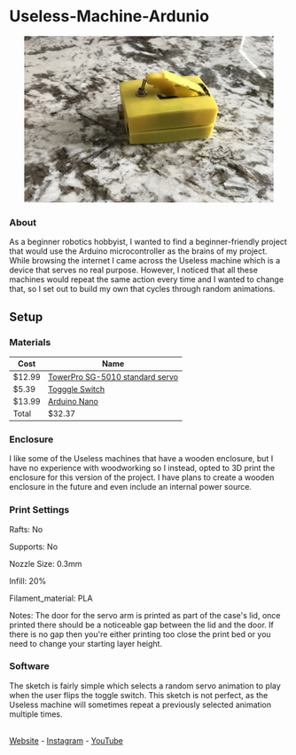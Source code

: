 # Useless-Machine-Ardunio 
 
<p align="center">
  <img width="450" height="300" src="https://github.com/MalikTaylor/Useless-Machine-Ardunio/blob/master/Images/Useless%20Machine%206-30-2020.JPG">
</p>

### About
As a beginner robotics hobbyist, I wanted to find a beginner-friendly project that would use the Arduino microcontroller as the brains of my project. While browsing the internet I came across the Useless machine which is a device that serves no real purpose. However, I noticed that all these machines would repeat the same action every time and I wanted to change that, so I set out to build my own that cycles through random animations. 


## Setup

### Materials 

Cost   | Name |                                                                           
------ | ---- |                                                                           
$12.99 | [TowerPro SG-5010 standard servo](https://www.amazon.com/dp/B07KGQVDD1/ref=sspa_dk_detail_6?psc=1&pd_rd_i=B07KGQVDD1&pd_rd_w=qwyLT&pf_rd_p=48d372c1-f7e1-4b8b-9d02-4bd86f5158c5&pd_rd_wg=NRhVq&pf_rd_r=0GX6T3Y3VFTM174MQHTQ&pd_rd_r=5a351d8a-d322-48f1-891c-2e87f5c6d8b8&spLa=ZW5jcnlwdGVkUXVhbGlmaWVyPUEyR0VMR1QyUEZXTkVBJmVuY3J5cHRlZElkPUEwMzg0ODExMUdBRkk3SUwyUlpRRiZlbmNyeXB0ZWRBZElkPUEwNjk2MjIxM0xVUjdOWlhKUklOTSZ3aWRnZXROYW1lPXNwX2RldGFpbCZhY3Rpb249Y2xpY2tSZWRpcmVjdCZkb05vdExvZ0NsaWNrPXRydWU=)|
$5.39  | [Togggle Switch](https://www.amazon.com/gp/product/B079JBF815/ref=ppx_yo_dt_b_asin_title_o02_s00?ie=UTF8&psc=1)|
$13.99  | [Arduino Nano](https://www.amazon.com/gp/product/B07G99NNXL/ref=ppx_yo_dt_b_asin_title_o01_s00?ie=UTF8&psc=1)|
Total  | $32.37|

### Enclosure 

I like some of the Useless machines that have a wooden enclosure, but I have no experience with woodworking so I instead, opted to 3D print the enclosure for this version of the project. I have plans to create a wooden enclosure in the future and even include an internal power source.  

### Print Settings
Rafts:
No

Supports:
No

Nozzle Size:
0.3mm

Infill:
20%

Filament_material:
PLA

Notes:
The door for the servo arm is printed as part of the case's lid, once printed there should be a noticeable gap between the lid and the door. If there is no gap then you're either printing too close the print bed or you need to change your starting layer height. 

### Software

The sketch is fairly simple which selects a random servo animation to play when the user flips the toggle switch. This sketch is not perfect, as the Useless machine will sometimes repeat a previously selected animation multiple times.

<br>
<a href="https://personal-website-c1fb5.web.app/">Website</a>
 - <a href="https://www.instagram.com/__maliktaylor/">Instagram</a>
 - <a href="https://www.youtube.com/channel/UCZMicsoHBOJebbyCS7dWkTg?">YouTube</a>
 <br>
 <br>
